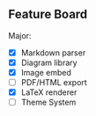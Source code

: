 ## Feature Board

Major:

- [x] Markdown parser
- [x] Diagram library
- [x] Image embed
- [ ] PDF/HTML export
- [x] LaTeX renderer
- [ ] Theme System
